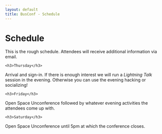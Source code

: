 ```yaml
---
layout: default
title: BusConf - Schedule 
---
```


<div class="post">
	<h1 class="pageTitle">Schedule</h1>

  <p class="intro">This is the rough schedule. Attendees will receive additional information via email.</p>

	<h3>Thursday</h3>
  <p class="intro">
  Arrival and sign-in. If there is enough interest we will run a <i>Lightning Talk</i> session in the evening. Otherwise you can use the evening hacking or socializing!
  </p>

	<h3>Friday</h3>
  <p class="intro">
  Open Space Unconference followed by whatever evening activities the attendees come up with.
  </p>

	<h3>Saturday</h3>
  <p class="intro">
  Open Space Unconference until 5pm at which the conference closes.
  </p>

</div>
